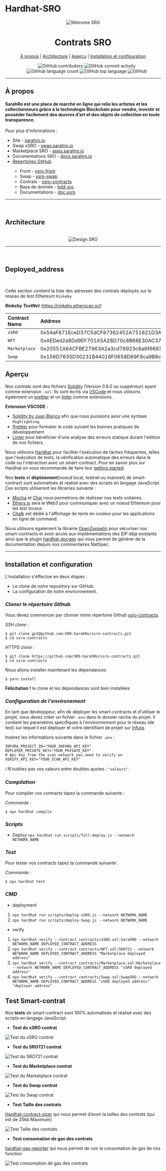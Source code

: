 # Hardhat-SRO
<div>
<div align="center">
  <img alt="Welcome SRO" src="./img/sro.svg">
  </div>
    <h1 align="center"><b>Contrats SRO</b></h1>
    <div align="center">
    <a href="#contract-about">À propos</a> 
      |
    <a href="#contract-design">Architecture</a>
      |
    <a href="#contract-overview">Aperçu</a>
      |
    <a href="#contract-install">Installation et configuration</a>
  </div>
</div>
<div >
  <ul align="center">
    <img alt="GitHub contributors" src="https://img.shields.io/github/contributors/SRO-SarahRo/xsro-contracts">
    <img alt="GitHub commit activity" src="https://img.shields.io/github/commit-activity/m/SRO-SarahRo/xsro-contracts">
    <img alt="GitHub language count" src="https://img.shields.io/github/languages/count/SRO-SarahRo/xsro-contracts">
    <img alt="GitHub top language" src="https://img.shields.io/github/languages/top/SRO-SarahRo/xsro-contracts">
    <img alt="GitHub" src="https://img.shields.io/github/license/SRO-SarahRo/xsro-contracts">
  </ul>
</div>

----

<div>
  <h2><b>À propos</b></h2>
  <h4 id="contract-about" > <b>SarahRo</b> est une place de marché en ligne qui relie les artistes et les collectionneurs grâce à la technologie Blockchain pour vendre, investir et posséder facilement des œuvres d’art et des objets de collection en toute transparence. </h4>
  <p>
  Pour plus d'informations : 
    <ul>
    <li>Site - <a href="https://www.sarahro.io">sarahro.io</a></li>
    <li>Swap xSRO - <a href="https://www.swap.sarahro.io">swap.sarahro.io</a></li>
    <li>Marketplace SRO - <a href="https://www.apps.sarahro.io">apps.sarahro.io</a></li>
    <li>Documentations SRO - <a href="https://www.docs.sarahro.io">docs.sarahro.io</a></li>
    <li><a href="https://www.docs.sarahro.io">Repertoires GitHub</a></li>
    <ul>
      <li>Front - <a href="https://github.com/SRO-SarahRo/xsro-front">xsro-front</a></li>
      <li>Swap - <a href="https://github.com/SRO-SarahRo/xsro-swap">xsro-swap</a></li>
      <li>Contrats - <a href="https://github.com/SRO-SarahRo/xsro-contracts">xsro-contracts</a> </li>
      <li>Base de donnée - <a href="https://github.com/SRO-SarahRo/bdd-sro">bdd-sro</a> </li>
      <li>Documentations - <a href="https://github.com/SRO-SarahRo/doc.xsro">doc.xsro</a> </li>
    </ul>
  </ul>
  </p>
</div>

----

<div>
  </br>
    <h2 id="contract-design"><b>Architecture</b></h2>
  </br>
</div>

<div align="center">
  <img alt="Design SRO" src="./img/contract-map.png">
</div>

----

<div>
  </br>
    <h2 id="contract-deployed_address"><b>Deployed_address</b></h2>
  </br>
</div>

Cette section contient la liste des adresses des contrats déployés sur le réseau de test Ethereum `Rinkeby`


***Rinkeby TestNet*** (https://rinkeby.etherscan.io/)


Contract Name   | Address                     | Explorers
:-------- |:----------------------------- |:-------------------------
`xSRO`   | 0x54aF871EceD37C5dCF87362452A751621D3AdCFe | [etherscan](https://rinkeby.etherscan.io/address/0x54aF871EceD37C5dCF87362452A751621D3AdCFe) |
`NFT`   | 0xAEDed2a8Dd9EF701A5A28D70c8B66E30AC37307d | [etherscan](https://rinkeby.etherscan.io/address/0xAEDed2a8Dd9EF701A5A28D70c8B66E30AC37307d) |
`Marketplace`   | 0x20551A6ACFBE27963A2a3cd78923c6a6f66635B3 | [etherscan](https://rinkeby.etherscan.io/address/0x20551A6ACFBE27963A2a3cd78923c6a6f66635B3) |
`Swap`   | 0x156D7635D30231B44016F0658D69F8ca9B6c2147 | [etherscan](https://rinkeby.etherscan.io/address/0x156D7635D30231B44016F0658D69F8ca9B6c2147) |


<div>
  <h2 id="contract-overview" ><b>Aperçu</b></h2>
</div>

Nos contrats sont des fichiers [Solidity](https://docs.soliditylang.org/en/v0.8.7/) (Version 0.8.0 ou suppérieur) ayant comme extension `.sol`. Ils sont écrits via [VSCode](https://code.visualstudio.com/) et nous utilisons également un [prettier](https://prettier.io/) et un [linter](https://eslint.org/docs/user-guide/getting-started) comme extensions.

**Extension VSCODE :**

- [Solidity by Juan Blanco](https://marketplace.visualstudio.com/items?itemName=juanblanco.solidity) afin que nous puissions avoir une syntaxe `Highlighting`.
- [Prettier](https://marketplace.visualstudio.com/items?itemName=esbenp.prettier-vscode) pour formater le code suivant les bonnes pratiques de développement
- [Linter](https://marketplace.visualstudio.com/items?itemName=dbaeumer.vscode-eslint) pour bénéficier d'une analyse des erreurs statique durant l'édition de nos fichiers.

Nous utilisons [Hardhat](https://hardhat.org/) pour faciliter l'exécution de tâches fréquentes, telles que l'exécution de tests, la vérification automatique des erreurs dans le code ou l'interaction avec un smart-contract. Pour en savoir plus sur Hardhat on vous recommande de faire leur [getting started](https://hardhat.org/tutorial/).

Nos **tests** et **déploiement**(noeud local, testnet ou mainnet) de smart-contract sont automatisés et réalisé avec des scripts en langage JavaScript. Ces scripts utiliseront les librairies suivante : 

- [Mocha](https://mochajs.org/) et [Chai](https://www.chaijs.com/) nous permetrons de réalisser nos tests unitaires.
- [Ethers.js](https://github.com/ethers-io/ethers.js/) sera le Web3 pour communiquer avec un noeud Ethereum pour les test locaux.
- [Chalk](https://github.com/chalk/chalk) est dédié à l'affichage de texte en couleur pour les applications en ligne de command.

Nous utilisons également la librairie [OpenZeppelin](https://docs.openzeppelin.com/contracts/4.x/) pour sécuriser nos smart-contracts et avoir accès aux implémentations des EIP déjà existants ainsi que le plugin [hardhat-docgen](https://hardhat.org/plugins/hardhat-docgen.html) qui nous permet de générer de la documentation depuis nos commentaires NatSpec.

----

<div>
  <h2 id="contract-install"><b>Installation et configuration</b></h2>
</div>

L'installation s'éffectue en deux étapes : 

- Le clone de notre repository sur GitHub.
- La configuration de notre environnement.

### ***Cloner le répertoire Github***

Vous devez commencer par clonner notre répertoire Github [xsro-contracts](https://github.com/SRO-SarahRo/xsro-contracts).

*SSH clone* : 

```
$ git clone git@github.com:SRO-SarahRo/xsro-contracts.git
$ cd xsro-contracts
```

*HTTPS clone* : 

```
$ git clone https://github.com/SRO-SarahRo/xsro-contracts.git
$ cd xsro-contracts
```

Nous allons installer maintenant les dépendances 

```
$ yarn install
```

**Félicitation !** le clone et les dépendances sont bien installées

### ***Configuration de l'environement***

En tant que développeur, afin de déployer les smart-contracts et d'utiliser le projet, vous devez créer un fichier `.env` dans le dossier racine du projet. Il contient les paramètres spécifiques à l'environnement pour le réseau (de test) sur lequel il est déployer et votre identifiant de projet sur [Infura](https://infura.io/).

Insérez les informations suivante dans le fichier `.env` : 

```
INFURA_PROJECT_ID="YOUR_INFURA_API_KEY"
DEPLOYER_PRIVATE_KEY="YOUR_PRIVATE_KEY"
# Api key from the scan network you need to verify on
VERIFY_API_KEY="YOUR_SCAN_API_KEY"
```

ℹ️ N'oubliez pas vos valeurs entre doubles quotes : `"valeurs"`.

### ***Compilation***

Pour compiler vos contracts tapez la commande suivante : 

*Commande :*

```
$ npx hardhat compile
```

### ***Scripts***

- Deploy
  `npx hardhat run scripts/full-deploy.js --network NETWORK_NAME`

### ***Test***

Pour tester vos contracts tapez la commande suivante : 

*Commande :*

```
$ npx hardhat test
```

### ***CMD***

- deployment

1. `npx hardhat run scripts/deploy-xSRO.js --network NETWORK_NAME`
1. `npx hardhat run scripts/deploy-Swap.js --network NETWORK_NAME`

- verify

1. `npx hardhat verify --contract contracts/xSRO.sol:SarahRO --network NETWORK_NAME DEPLOYED_CONTRACT_ADDRESS`
1. `npx hardhat verify --contract contracts/NFT.sol:SRO721 --network NETWORK_NAME DEPLOYED_CONTRACT_ADDRESS "Marketplace deployed address"`
1. `npx hardhat verify --contract contracts/Marketplace.sol:Marketplace --network NETWORK_NAME DEPLOYED_CONTRACT_ADDRESS "xSRO deployed address"`
1. `npx hardhat verify --contract contracts/Swap.sol:SwapSRO --network NETWORK_NAME DEPLOYED_CONTRACT_ADDRESS "xSRO deployed address" "deployer address"`


<div>
  <h2 id="contract-test"><b>Test Smart-contrat</b></h2>
</div>

Nos **tests** de smart-contract sont 100% automatisés et réalisé avec des scripts en langage JavaScript.

- **Test du xSRO contrat**

![Test du xSRO contrat](./img/hardhat-test-token.png)

- **Test du SRO721 contrat**

![Test du SRO721 contrat](./img/hardhat-test-sro721.png)

- **Test du Marketplace contrat**

![Test du Marketplace contrat](./img/hardhat-test-marketplace.png)

- **Test du Swap contrat**

![Test du Swap contrat](./img/hardhat-test-swap.png)

- **Test Taille des contrats**

[Hardhat-contract-sizer](https://hardhat.org/plugins/hardhat-contract-sizer.html) qui nous permet d’avoir la tailles des contrats (qui est de 25kb Maximum)

![Test Taille des contrats](./img/hardhat-test-contract-sizer.png)

- **Test consomation de gas des contrats**

[hardhat-gas-reporter](https://hardhat.org/plugins/hardhat-gas-reporter.html) qui nous permet de voir la consomation de gas de nos function


![Test consomation de gas des contrats](./img/hardhat-test-gas-reporter.png)

 

